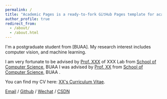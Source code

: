 ```yaml
---
permalink: /
title: "Academic Pages is a ready-to-fork GitHub Pages template for academic personal websites"
author_profile: true
redirect_from: 
  - /about/
  - /about.html
---
```


I'm a postgraduate student from [BUAA]. My research interest includes computer vision, and machine learning.

I am very fortunate to be advised by [Prof. XXX](https://www.XXX.com/) of XXX Lab from [School of Computer Science](https://cs.pku.edu.cn/), BUAA I was advised by [Prof. XX](https://XXX.buaa.edu.cn/) from [School of Computer Science](https://cs.buaa.edu.cn/), BUAA .

You can find my CV here: [XX's Curriculum Vitae](../assets/Curriculum_Vitae.pdf).

[Email](zy2442222@buaa.edu.cn) / [Github](https://github.com/sapphire22/) / [Wechat](../images/wechat.jpg) / [CSDN](https://blog.csdn.net/)
